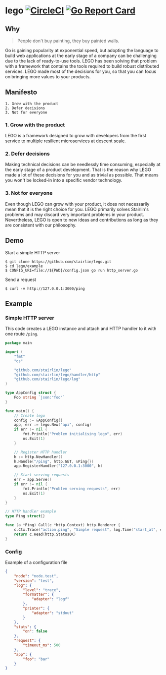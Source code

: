# lego [![CircleCI](https://circleci.com/gh/stairlin/lego.svg?style=svg)](https://circleci.com/gh/stairlin/lego) [![Go Report Card](https://goreportcard.com/badge/github.com/stairlin/lego)](https://goreportcard.com/report/github.com/stairlin/lego)

## Why

> People don't buy painting, they buy painted walls.

Go is gaining popularity at exponential speed, but adopting the language to build web applications at the early stage of a company can be challenging due to the lack of ready-to-use tools. LEGO has been solving that problem with a framework that contains the tools required to build robust distributed services. LEGO made most of the decisions for you, so that you can focus on bringing more values to your products.

## Manifesto

	1. Grow with the product
	2. Defer decisions
	3. Not for everyone

### 1. Grow with the product
LEGO is a framework designed to grow with developers from the first service to multiple resilient microservices at descent scale.

### 2. Defer decisions
Making technical decisions can be needlessly time consuming, especially at the early stage of a product development. That is the reason why LEGO made a lot of these decisions for you and as trivial as possible. That means you won't be locked-in into a specific vendor technology.

### 3. Not for everyone
Even though LEGO can grow with your product, it does not necessarily mean that it is the right choice for you. LEGO primarily solves Stairlin's problems and may discard very important problems in your product. Nevertheless, LEGO is open to new ideas and contributions as long as they are consistent with our philosophy.

## Demo

Start a simple HTTP server

```shell
$ git clone https://github.com/stairlin/lego.git
$ cd lego/example
$ CONFIG_URI=file://${PWD}/config.json go run http_server.go
```

Send a request

```shell
$ curl -v http://127.0.0.1:3000/ping
```

## Example

### Simple HTTP server

This code creates a LEGO instance and attach and HTTP handler to it with one route `/ping`.

```go
package main

import (
	"fmt"
	"os"

	"github.com/stairlin/lego"
	"github.com/stairlin/lego/handler/http"
	"github.com/stairlin/lego/log"
)

type AppConfig struct {
	Foo string `json:"foo"`
}

func main() {
	// Create lego
	config := &AppConfig{}
	app, err := lego.New("api", config)
	if err != nil {
		fmt.Println("Problem initialising lego", err)
		os.Exit(1)
	}

	// Register HTTP handler
	h := http.NewHandler()
	h.Handle("/ping", http.GET, &Ping{})
	app.RegisterHandler("127.0.0.1:3000", h)

	// Start serving requests
	err = app.Serve()
	if err != nil {
		fmt.Println("Problem serving requests", err)
		os.Exit(1)
	}
}

// HTTP handler example
type Ping struct{}

func (a *Ping) Call(c *http.Context) http.Renderer {
	c.Ctx.Trace("action.ping", "Simple request", log.Time("start_at", c.StartAt))
	return c.Head(http.StatusOK)
}

```

### Config

Example of a configuration file

```json
{
    "node": "node.test",
    "version": "test",
    "log": {
        "level": "trace",
        "formatter": {
            "adapter": "logf"
        },
        "printer": {
            "adapter": "stdout"
        }
    },
    "stats": {
        "on": false
    },
    "request": {
        "timeout_ms": 500
    },
    "app": {
        "foo": "bar"
    }
}
```
